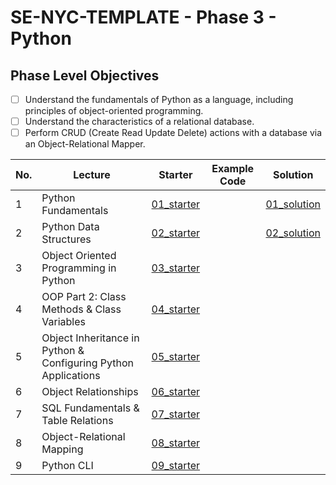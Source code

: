 # SE-NYC-TEMPLATE - Phase 3 - Python

## Phase Level Objectives

- [ ] Understand the fundamentals of Python as a language, including principles of object-oriented programming.
- [ ] Understand the characteristics of a relational database.
- [ ] Perform CRUD (Create Read Update Delete) actions with a database via an Object-Relational Mapper.

|No. | Lecture                          | Starter 	| Example Code 	| Solution 	|
|----|------------------------------	|:-----:	|--------	|---------	|
|1 | Python Fundamentals                                            |[01_starter](https://github.com/RikkuX491/SE-NYC-TEMPLATE-Phase-3/tree/01_starter)||[01_solution](https://github.com/RikkuX491/SE-NYC-TEMPLATE-Phase-3/tree/01_solution)|
|2 | Python Data Structures                                         |[02_starter](https://github.com/RikkuX491/SE-NYC-TEMPLATE-Phase-3/tree/02_starter)||[02_solution](https://github.com/RikkuX491/SE-NYC-TEMPLATE-Phase-3/tree/02_solution)|
|3 | Object Oriented Programming in Python                          |[03_starter](https://github.com/RikkuX491/SE-NYC-TEMPLATE-Phase-3/tree/03_starter)|||
|4 | OOP Part 2: Class Methods & Class Variables                    |[04_starter](https://github.com/RikkuX491/SE-NYC-TEMPLATE-Phase-3/tree/04_starter)|||
|5 | Object Inheritance in Python & Configuring Python Applications |[05_starter](https://github.com/RikkuX491/SE-NYC-TEMPLATE-Phase-3/tree/05_starter)|||
|6 | Object Relationships                                           |[06_starter](https://github.com/RikkuX491/SE-NYC-TEMPLATE-Phase-3/tree/06_starter)|||
|7 | SQL Fundamentals & Table Relations                             |[07_starter](https://github.com/RikkuX491/SE-NYC-TEMPLATE-Phase-3/tree/07_starter)|||
|8 | Object-Relational Mapping                                      |[08_starter](https://github.com/RikkuX491/SE-NYC-TEMPLATE-Phase-3/tree/08_starter)|||
|9 | Python CLI                                                     |[09_starter](https://github.com/RikkuX491/SE-NYC-TEMPLATE-Phase-3/tree/09_starter)|||